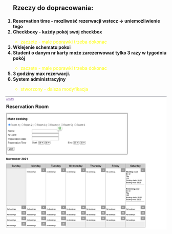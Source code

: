 <ol>
<p style="font-weight: bold; font-size: 20px;">Rzeczy do dopracowania:</p>
<li style="font-weight: bold;"> Reservation time - mozliwość rezerwacji wstecz -> uniemożliwienie tego</li>
<li style="font-weight: bold;"> Checkboxy - każdy pokój swój checkbox </li>
<ul>
<li  style="color: yellow;">zaczete - male poprawki trzeba dokonac</li>
</ul>
<li style="font-weight: bold;"> Wklejenie schematu pokoi</li>
<li  style="font-weight: bold;"> Student o danym nr karty może zarezerwować tylko 3 razy w tygodniu pokój</li> 
<ul>
<li  style="color: yellow;">zaczete - male poprawki trzeba dokonac</li>
</ul>
<li style="font-weight: bold;"> 3 godziny max rezerwacji.</li>
<li style="font-weight: bold;"> System administracyjny</li>
<ul>
<li  style="color: yellow;">stworzony - dalsza modyfikacja</li>
</ul>
</ol>
<img src="img/first-look.png">